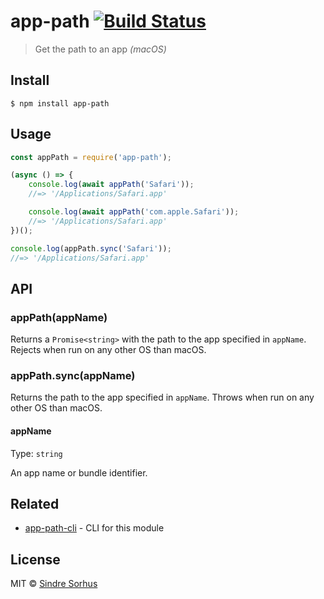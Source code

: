 # app-path [![Build Status](https://travis-ci.org/sindresorhus/app-path.svg?branch=master)](https://travis-ci.org/sindresorhus/app-path)

> Get the path to an app *(macOS)*


## Install

```
$ npm install app-path
```


## Usage

```js
const appPath = require('app-path');

(async () => {
	console.log(await appPath('Safari'));
	//=> '/Applications/Safari.app'

	console.log(await appPath('com.apple.Safari'));
	//=> '/Applications/Safari.app'
})();

console.log(appPath.sync('Safari'));
//=> '/Applications/Safari.app'
```

## API

### appPath(appName)

Returns a `Promise<string>` with the path to the app specified in `appName`. Rejects when run on any other OS than macOS.

### appPath.sync(appName)

Returns the path to the app specified in `appName`. Throws when run on any other OS than macOS.

#### appName

Type: `string`

An app name or bundle identifier.

## Related

- [app-path-cli](https://github.com/sindresorhus/app-path-cli) - CLI for this module


## License

MIT © [Sindre Sorhus](https://sindresorhus.com)
